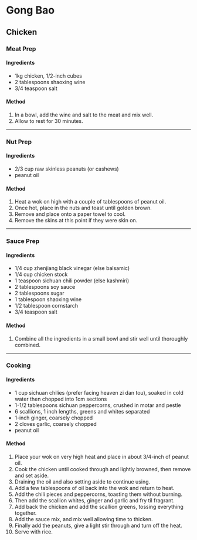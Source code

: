 # Gong Bao

## Chicken

### Meat Prep

#### Ingredients

* 1kg chicken, 1/2-inch cubes
* 2 tablespoons shaoxing wine
* 3/4 teaspoon salt

#### Method

1. In a bowl, add the wine and salt to the meat and mix well.
1. Allow to rest for 30 minutes.

---

### Nut Prep

#### Ingredients

* 2/3 cup raw skinless peanuts (or cashews)
* peanut oil

#### Method

1. Heat a wok on high with a couple of tablespoons of peanut oil.
1. Once hot, place in the nuts and toast until golden brown.
1. Remove and place onto a paper towel to cool.
1. Remove the skins at this point if they were skin on.

---

### Sauce Prep

#### Ingredients

* 1/4 cup zhenjiang black vinegar (else balsamic)
* 1/4 cup chicken stock
* 1 teaspoon sichuan chili powder (else kashmiri)
* 2 tablespoons soy sauce
* 2 tablespoons sugar
* 1 tablespoon shaoxing wine
* 1/2 tablespoon cornstarch
* 3/4 teaspoon salt

#### Method

1. Combine all the ingredients in a small bowl and stir well until thoroughly combined.

---

### Cooking

#### Ingredients

* 1 cup sichuan chilies (prefer facing heaven zi dan tou), soaked in cold water then chopped into 1cm sections
* 1-1/2 tablespoons sichuan peppercorns, crushed in motar and pestle
* 6 scallions, 1 inch lengths, greens and whites separated
* 1-inch ginger, coarsely chopped
* 2 cloves garlic, coarsely chopped
* peanut oil

#### Method

1. Place your wok on very high heat and place in about 3/4-inch of peanut oil.
1. Cook the chicken until cooked through and lightly browned, then remove and set aside.
1. Draining the oil and also setting aside to continue using.
1. Add a few tablespoons of oil back into the wok and return to heat.
1. Add the chili pieces and peppercorns, toasting them without burning.
1. Then add the scallion whites, ginger and garlic and fry til fragrant.
1. Add back the chicken and add the scallion greens, tossing everything together.
1. Add the sauce mix, and mix well allowing time to thicken.
1. Finally add the peanuts, give a light stir through and turn off the heat.
1. Serve with rice.
